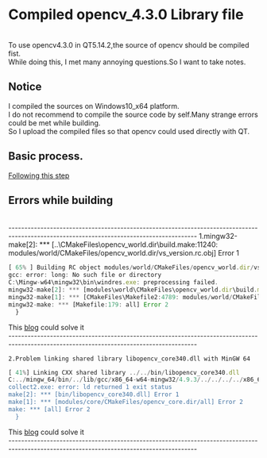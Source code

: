 # Compiled opencv_4.3.0 Library file
<br>To use  opencv4.3.0 in QT5.14.2,the source of opencv should be compiled fist.
<br>While doing this, I met many annoying questions.So I want to take notes.
## Notice
I compiled the sources on Windows10_x64 platform.
<br>I do not recommend to compile the source code by self.Many strange errors could be met while building.
<br>So I upload the compiled files so that opencv could used directly with QT. 
## Basic process.
[Following this step](https://blog.csdn.net/qq_36308757/article/details/105083800)

## Errors while building
<br>-----------------------------------------------------------------------------------------------------------------------------------------
	1.mingw32-make[2]: *** [..\CMakeFiles\opencv_world.dir\build.make:11240: modules/world/CMakeFiles/opencv_world.dir/vs_version.rc.obj] Error 1
```javascript
[ 65% ] Building RC object modules/world/CMakeFiles/opencv_world.dir/vs_version.rc.obj
gcc: error: long: No such file or directory
C:\Mingw-w64\mingw32\bin\windres.exe: preprocessing failed.
mingw32-make[2]: *** [modules\world\CMakeFiles\opencv_world.dir\build.make:11240: modules/world/CMakeFiles/opencv_world.dir/vs_version.rc.obj] Error 1
mingw32-make[1]: *** [CMakeFiles\Makefile2:4789: modules/world/CMakeFiles/opencv_world.dir/all] Error 2
mingw32-make: *** [Makefile:179: all] Error 2
  }
```

  This [blog](https://blog.csdn.net/qq_34801642/article/details/105583164) could solve it
  <br>-----------------------------------------------------------------------------------------------------------------------------------------

	2.Problem linking shared library libopencv_core340.dll with MinGW 64
```javascript
[ 41%] Linking CXX shared library ../../bin/libopencv_core340.dll
C:../mingw_64/bin/../lib/gcc/x86_64-w64-mingw32/4.9.3/../../../../x86_64-w64-mingw32/bin/ld.exe: i386 architecture of input file `CMakeFiles/opencv_core.dir/objects.a(vs_version.rc.obj)' is incompatible with i386:x86-64 output 
collect2.exe: error: ld returned 1 exit status 
make[2]: *** [bin/libopencv_core340.dll] Error 1
make[1]: *** [modules/core/CMakeFiles/opencv_core.dir/all] Error 2 
make: *** [all] Error 2
  }
```
  This [blog](https://blog.csdn.net/weixin_41698717/article/details/105827305) could solve it
<br>-----------------------------------------------------------------------------------------------------------------------------------------